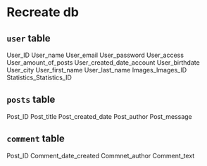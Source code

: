 # Recreate db

## `user` table

User_ID
User_name
User_email
User_password
User_access
User_amount_of_posts
User_created_date_account
User_birthdate
User_city
User_first_name
User_last_name
Images_Images_ID
Statistics_Statistics_ID


## `posts` table

Post_ID
Post_title
Post_created_date
Post_author
Post_message

## `comment` table

Post_ID
Comment_date_created
Commnet_author
Comment_text


